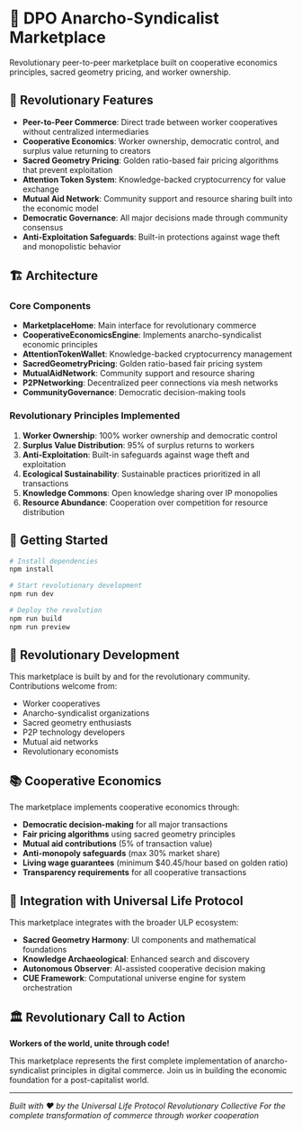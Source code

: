 # 🏪 DPO Anarcho-Syndicalist Marketplace

Revolutionary peer-to-peer marketplace built on cooperative economics principles, sacred geometry pricing, and worker ownership.

## 🚩 Revolutionary Features

- **Peer-to-Peer Commerce**: Direct trade between worker cooperatives without centralized intermediaries
- **Cooperative Economics**: Worker ownership, democratic control, and surplus value returning to creators  
- **Sacred Geometry Pricing**: Golden ratio-based fair pricing algorithms that prevent exploitation
- **Attention Token System**: Knowledge-backed cryptocurrency for value exchange
- **Mutual Aid Network**: Community support and resource sharing built into the economic model
- **Democratic Governance**: All major decisions made through community consensus
- **Anti-Exploitation Safeguards**: Built-in protections against wage theft and monopolistic behavior

## 🏗️ Architecture

### Core Components

- **MarketplaceHome**: Main interface for revolutionary commerce
- **CooperativeEconomicsEngine**: Implements anarcho-syndicalist economic principles
- **AttentionTokenWallet**: Knowledge-backed cryptocurrency management
- **SacredGeometryPricing**: Golden ratio-based fair pricing system
- **MutualAidNetwork**: Community support and resource sharing
- **P2PNetworking**: Decentralized peer connections via mesh networks
- **CommunityGovernance**: Democratic decision-making tools

### Revolutionary Principles Implemented

1. **Worker Ownership**: 100% worker ownership and democratic control
2. **Surplus Value Distribution**: 95% of surplus returns to workers  
3. **Anti-Exploitation**: Built-in safeguards against wage theft and exploitation
4. **Ecological Sustainability**: Sustainable practices prioritized in all transactions
5. **Knowledge Commons**: Open knowledge sharing over IP monopolies
6. **Resource Abundance**: Cooperation over competition for resource distribution

## 🚀 Getting Started

```bash
# Install dependencies
npm install

# Start revolutionary development
npm run dev

# Deploy the revolution
npm run build
npm run preview
```

## 🤝 Revolutionary Development

This marketplace is built by and for the revolutionary community. Contributions welcome from:

- Worker cooperatives
- Anarcho-syndicalist organizations  
- Sacred geometry enthusiasts
- P2P technology developers
- Mutual aid networks
- Revolutionary economists

## 📚 Cooperative Economics

The marketplace implements cooperative economics through:

- **Democratic decision-making** for all major transactions
- **Fair pricing algorithms** using sacred geometry principles
- **Mutual aid contributions** (5% of transaction value)
- **Anti-monopoly safeguards** (max 30% market share)
- **Living wage guarantees** (minimum $40.45/hour based on golden ratio)
- **Transparency requirements** for all cooperative transactions

## 🌟 Integration with Universal Life Protocol

This marketplace integrates with the broader ULP ecosystem:

- **Sacred Geometry Harmony**: UI components and mathematical foundations
- **Knowledge Archaeological**: Enhanced search and discovery
- **Autonomous Observer**: AI-assisted cooperative decision making  
- **CUE Framework**: Computational universe engine for system orchestration

## 🏛️ Revolutionary Call to Action

**Workers of the world, unite through code!** 

This marketplace represents the first complete implementation of anarcho-syndicalist principles in digital commerce. Join us in building the economic foundation for a post-capitalist world.

---

*Built with ❤️ by the Universal Life Protocol Revolutionary Collective*
*For the complete transformation of commerce through worker cooperation*